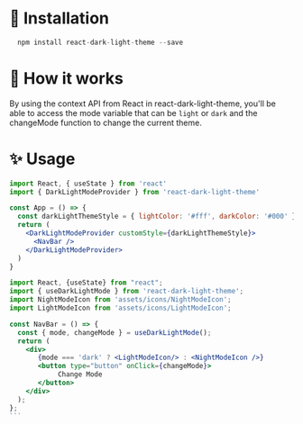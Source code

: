 # 🚀 Installation

```jsx
  npm install react-dark-light-theme --save
```

# 📌 How it works

By using the context API from React in react-dark-light-theme, you'll be able to access the mode variable that can be `light` or `dark` and the changeMode function to change the current theme.

# ✨ Usage

```jsx
import React, { useState } from 'react'
import { DarkLightModeProvider } from 'react-dark-light-theme'

const App = () => {
  const darkLightThemeStyle = { lightColor: '#fff', darkColor: '#000' }
  return (
    <DarkLightModeProvider customStyle={darkLightThemeStyle}>
      <NavBar />
    </DarkLightModeProvider>
  )
}
```

````jsx
import React, {useState} from "react";
import { useDarkLightMode } from 'react-dark-light-theme';
import NightModeIcon from 'assets/icons/NightModeIcon';
import LightModeIcon from 'assets/icons/LightModeIcon';

const NavBar = () => {
  const { mode, changeMode } = useDarkLightMode();
  return (
    <div>
       {mode === 'dark' ? <LightModeIcon/> : <NightModeIcon />}
       <button type="button" onClick={changeMode}>
            Change Mode
       </button>
    </div>
  );
};
```
````
